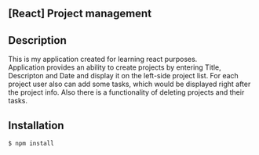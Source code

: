 ## [React] Project management

## Description
This is my application created for learning react purposes.  
Application provides an ability to create projects by entering Title, Descripton and Date and display it on the left-side project list. For each project user also can add some tasks, which would be displayed right after the project info. Also there is a functionality of deleting projects and their tasks. 

## Installation

```bash
$ npm install
```
